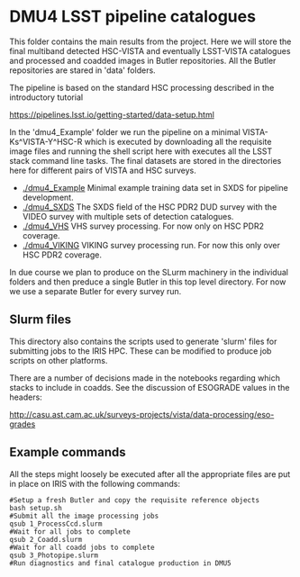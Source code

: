 # DMU4 LSST pipeline catalogues

This folder contains the main results from the project. Here we will store the final multiband detected HSC-VISTA and eventually LSST-VISTA catalogues and processed and coadded images in Butler repositories. All the Butler repositories are stared in 'data' folders.

The pipeline is based on the standard HSC processing described in the introductory tutorial

https://pipelines.lsst.io/getting-started/data-setup.html

In the 'dmu4_Example' folder we run the pipeline on a minimal VISTA-Ks^VISTA-Y^HSC-R which is executed by downloading all the requisite image files and running the shell script here with executes all the LSST stack command line tasks. The final datasets are stored in the directories here for different pairs of VISTA and HSC surveys.

- [./dmu4_Example](./dmu4_Example) Minimal example training data set in SXDS for pipeline development.
- [./dmu4_SXDS](./dmu4_SXDS) The SXDS field of the HSC PDR2 DUD survey with the VIDEO survey with multiple sets of detection catalogues.
- [./dmu4_VHS](./dmu4_XMM) VHS survey processing. For now only on HSC PDR2 coverage.
- [./dmu4_VIKING](./dmu4_VIKING) VIKING survey processing run. For now this only over HSC PDR2 coverage.

In due course we plan to produce on the SLurm machinery in the individual folders and then preduce a single Butler in this top level directory. 
For now we use a separate Butler for every survey run.

## Slurm files
This directory also contains the scripts used to generate 'slurm' files for submitting jobs to the IRIS HPC. These can be modified to produce job scripts on other platforms.

There are a number of decisions made in the notebooks regarding which stacks to include in coadds. See the discussion of ESOGRADE values in the headers:

http://casu.ast.cam.ac.uk/surveys-projects/vista/data-processing/eso-grades

## Example commands

All the steps might loosely be executed after all the appropriate files are put in place  on IRIS with the following commands:

```Shell
#Setup a fresh Butler and copy the requisite reference objects
bash setup.sh
#Submit all the image processing jobs
qsub 1_ProcessCcd.slurm
#Wait for all jobs to complete
qsub 2_Coadd.slurm
#Wait for all coadd jobs to complete
qsub 3_Photopipe.slurm
#Run diagnostics and final catalogue production in DMU5
```